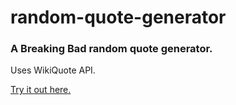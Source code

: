 # random-quote-generator
### A Breaking Bad random quote generator. 
Uses WikiQuote API.

[Try it out here.](https://bhuveh.github.io/random-quote-generator/ "Random Quote Generator")  
